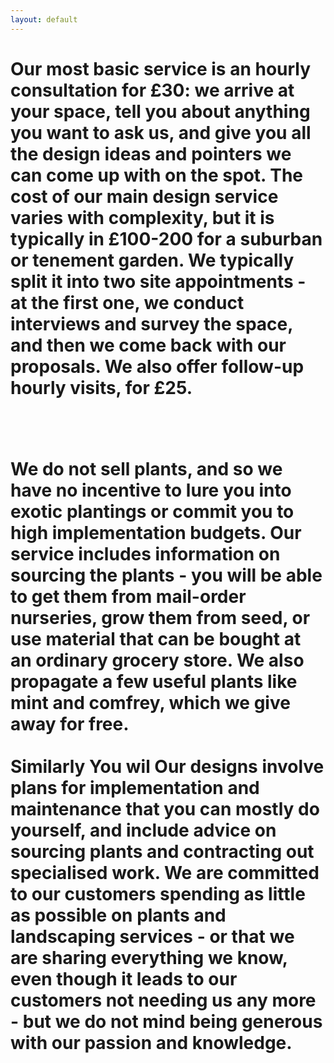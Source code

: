 ```yaml
---
layout: default
---
```


<h1> 

Our most basic service is an hourly consultation for £30: we arrive at your space, tell you about anything you want to ask us, and give you all the design ideas and pointers we can come up with on the spot. The cost of our main design service varies with complexity, but it is typically in £100-200 for a suburban or tenement garden. We typically split it into two site appointments - at the first one, we conduct interviews and survey the space, and then we come back with our proposals. We also offer follow-up hourly visits, for £25.

<br>
<br>
We do not sell plants, and so we have no incentive to lure you into exotic plantings or commit you to high implementation budgets. Our service includes information on sourcing the plants - you will be able to get them from mail-order nurseries, grow them from seed, or use material that can be bought at an ordinary grocery store. We also propagate a few useful plants like mint and comfrey, which we give away for free.
<br>
<br>
Similarly You wil
Our designs involve plans for implementation and maintenance that you can mostly do yourself, and include advice on sourcing plants and contracting out specialised work.
We are committed to our customers spending as little as possible on plants and landscaping services - or that we are sharing everything we know, even though it leads to our customers not needing us any more - but we do not mind being generous with our passion and knowledge.
